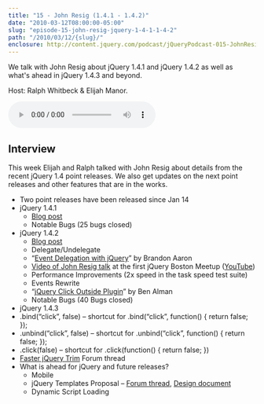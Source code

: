 ```yaml
---
title: "15 - John Resig (1.4.1 - 1.4.2)"
date: "2010-03-12T08:00:00-05:00"
slug: "episode-15-john-resig-jquery-1-4-1-1-4-2"
path: "/2010/03/12/{slug}/"
enclosure: http://content.jquery.com/podcast/jQueryPodcast-015-JohnResig.mp3
---
```

We talk with John Resig about jQuery 1.4.1 and jQuery 1.4.2 as well as what&#039;s ahead in jQuery 1.4.3 and beyond.

Host: Ralph Whitbeck &amp; Elijah Manor.

<audio src="http://content.jquery.com/podcast/jQueryPodcast-015-JohnResig.mp3" controls=""></audio>


## Interview

This week Elijah and Ralph talked with John Resig about details from the recent jQuery 1.4 point releases. We also get updates on the next point releases and other features that are in the works.

* Two point releases have been released since Jan 14
* jQuery 1.4.1
  * [Blog post](http://web.archive.org/web/20110827082929/http://jquery14.com/day-12)
  * Notable Bugs (25 bugs closed)
* jQuery 1.4.2
  * [Blog post](https://blog.jquery.com/2010/02/19/jquery-142-released/)
  * Delegate/Undelegate
  * “[Event Delegation with jQuery](http://web.archive.org/web/20110901234820/http://brandonaaron.net/blog/2010/03/4/event-delegation-with-jquery)” by Brandon Aaron
  * [Video of John Resig talk](http://web.archive.org/web/20110820061135/http://loft.bocoup.com/john-resig-advanced-jquery/) at the first jQuery Boston Meetup ([YouTube](https://www.youtube.com/watch?v=AvpYp46uq2E))
  * Performance Improvements (2x speed in the task speed test suite)
  * Events Rewrite
  * “[jQuery Click Outside Plugin](http://benalman.com/projects/jquery-clickoutside-plugin/)” by Ben Alman
  * Notable Bugs (40 Bugs closed)
* jQuery 1.4.3
 * .bind(“click”, false) – shortcut for .bind(“click”, function() { return false; });
 * .unbind(“click”, false) – shortcut for .unbind(“click”, function() { return false; });
 * .click(false) – shortcut for .click(function() { return false; })
 * [Faster jQuery Trim](http://web.archive.org/web/20110825221512/http://forum.jquery.com/topic/faster-jquery-trim) Forum thread
* What is ahead for jQuery and future releases?
  * Mobile
  * jQuery Templates Proposal – [Forum thread](http://web.archive.org/web/20110904115219/http://forum.jquery.com/topic/jquery-templates-proposal), [Design document](http://web.archive.org/web/20131226014343/https://github.com/nje/jquery/wiki/jquery-templates-proposal)
  * Dynamic Script Loading
